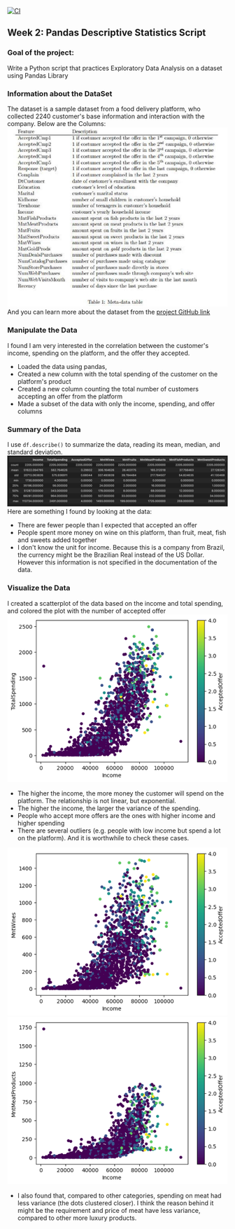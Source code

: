 [![CI](https://github.com/nogibjj/python-template/actions/workflows/cicd.yml/badge.svg)](https://github.com/nogibjj/python-template/actions/workflows/cicd.yml)
## Week 2: Pandas Descriptive Statistics Script

### Goal of the project:
Write a Python script that practices Exploratory Data Analysis on a dataset using Pandas Library

### Information about the DataSet
The dataset is a sample dataset from a food delivery platform, who collected 2240 customer's base information and interaction with the company.
Below are the Columns:
![column](mydata/dictionary.png)
And you can learn more about the dataset from the [project GitHub link](https://github.com/nailson/ifood-data-business-analyst-test)

### Manipulate the Data
I found I am very interested in the correlation between the customer's income, spending on the platform, and the offer they accepted. 
* Loaded the data using pandas,
* Created a new column with the total spending of the customer on the platform's product
* Created a new column counting the total number of customers accepting an offer from the platform
* Made a subset of the data with only the income, spending, and offer columns

### Summary of the Data
I use `df.describe()` to summarize the data, reading its mean, median, and standard deviation.
![summary](output/summary.png)
Here are something I found by looking at the data:
* There are fewer people than I expected that accepted an offer
* People spent more money on wine on this platform, than fruit, meat, fish and sweets added together
* I don't know the unit for income. Because this is a company from Brazil, the currency might be the Brazilian Real instead of the US Dollar. However this information is not specified in the documentation of the data.

### Visualize the Data
I created a scatterplot of the data based on the income and total spending, and colored the plot with the number of accepted offer
![total](output/1_total.png)
* The higher the income, the more money the customer will spend on the platform. The relationship is not linear, but exponential.
* The higher the income, the larger the variance of the spending.
* People who accept more offers are the ones with higher income and higher spending
* There are several outliers (e.g. people with low income but spend a lot on the platform). And it is worthwhile to check these cases.

![total](output/2_wine.png)
![total](output/4_meat.png)
* I also found that, compared to other categories, spending on meat had less variance (the dots clustered closer). I think the reason behind it might be the requirement and price of meat have less variance, compared to other more luxury products.



